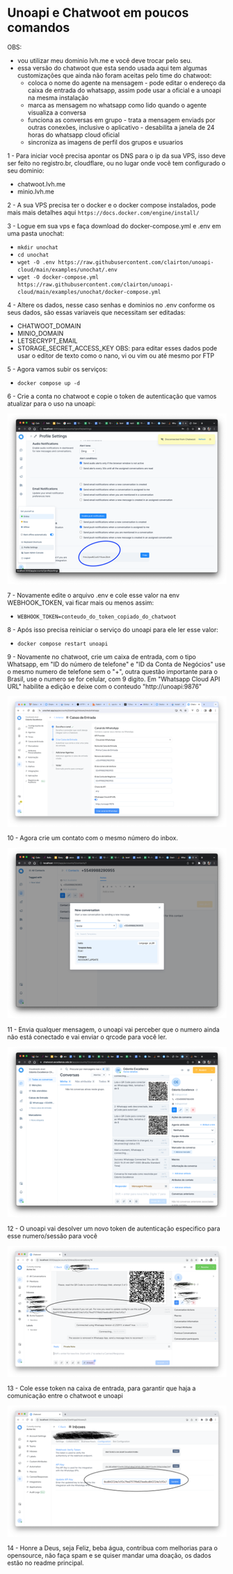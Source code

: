 # Unoapi e Chatwoot em poucos comandos

OBS: 
  - vou utilizar meu dominio lvh.me e você deve trocar pelo seu.
  - essa versão do chatwoot que esta sendo usada aqui tem algumas customizações que ainda não foram aceitas pelo time do chatwoot:
    - coloca o nome do agente na mensagem
    -⁠ pode editar o endereço da caixa de entrada do whatsapp, assim pode usar a oficial e a unoapi na mesma instalação
    - marca as mensagem no whatsapp como lido quando o agente visualiza a conversa
    - funciona as conversas em grupo
    -⁠ trata a mensagem enviads por outras conexões, inclusive o aplicativo
    -⁠ desabilita a janela de 24 horas do whatsapp cloud oficial
    - sincroniza as imagens de perfil dos grupos e usuarios

1 - Para iniciar você precisa apontar os DNS para o ip da sua VPS, isso deve ser feito no registro.br, cloudflare, ou no lugar onde você tem configurado o seu dominio:
  - chatwoot.lvh.me
  - minio.lvh.me

2 - A sua VPS precisa ter o docker e o docker compose instalados, pode mais mais detalhes aqui `https://docs.docker.com/engine/install/`

3 - Logue em sua vps e faça download do docker-compose.yml e .env em uma pasta unochat:
  - `mkdir unochat`
  - `cd unochat`
  - `wget -O .env https://raw.githubusercontent.com/clairton/unoapi-cloud/main/examples/unochat/.env`
  - `wget -O docker-compose.yml https://raw.githubusercontent.com/clairton/unoapi-cloud/main/examples/unochat/docker-compose.yml`

4 - Altere os dados, nesse caso senhas e dominios no .env conforme os seus dados, são essas variaveis que necessitam ser editadas:
  - CHATWOOT_DOMAIN
  - MINIO_DOMAIN
  - LETSECRYPT_EMAIL
  - STORAGE_SECRET_ACCESS_KEY
  OBS: para editar esses dados pode usar o editor de texto como o nano, vi ou vim ou até mesmo por FTP

5 - Agora vamos subir os serviços:
  - `docker compose up -d`

6 - Crie a conta no chatwoot e copie o token de autenticação que vamos atualizar para o uso na unoapi:

![image](prints/copy_token.png)

7 - Novamente edite o arquivo .env e cole esse valor na env WEBHOOK_TOKEN, vai ficar mais ou menos assim:
  - `WEBHOOK_TOKEN=conteudo_do_token_copiado_do_chatwoot`

8 - Após isso precisa reiniciar o serviço do unoapi para ele ler esse valor:
  - `docker compose restart unoapi`

9 - Novamente no chatwoot, crie um caixa de entrada, com o tipo Whatsapp, em "ID do número de telefone" e "ID da Conta de Negócios" use o mesmo numero de telefone sem o "+", outra questão importante para o Brasil, use o numero se for celular, com 9 digito. Em "Whatsapp Cloud API URL" habilite a edição e deixe com o conteudo "http://unoapi:9876"

![image](prints/create_inbox.png)

10 - Agora crie um contato com o mesmo número do inbox.

![image](prints/create_contact.png)

11 - Envia qualquer mensagem, o unoapi vai perceber que o numero ainda não está conectado e vai enviar o qrcode para você ler.

![image](prints/read_qrcode.png)

12 - O unoapi vai desolver um novo token de autenticação especifico para esse numero/sessão para você

![image](prints/copy_uno_token.png)

13 - Cole esse token na caixa de entrada, para garantir que haja a comunicação entre o chatwoot e unoapi

![image](prints/update_inbox.png)

14 - Honre a Deus, seja Feliz, beba água, contribua com melhorias para o opensource, não faça spam e se quiser mandar uma doação, os dados estão no readme principal.